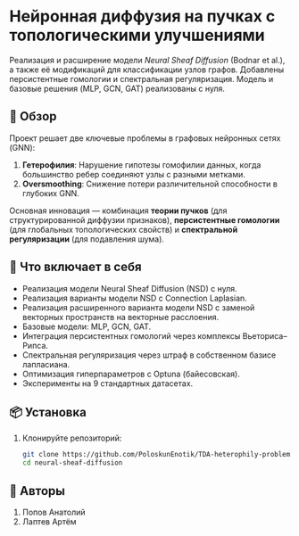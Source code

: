 # Нейронная диффузия на пучках с топологическими улучшениями

Реализация и расширение модели *Neural Sheaf Diffusion* (Bodnar et al.), а также её модификаций для классификации узлов графов. Добавлены персистентные гомологии и спектральная регуляризация. Модель и базовые решения (MLP, GCN, GAT) реализованы с нуля.

## 📖 Обзор
Проект решает две ключевые проблемы в графовых нейронных сетях (GNN):  
1. **Гетерофилия**: Нарушение гипотезы гомофилии данных, когда большинство ребер соединяют узлы с разными метками. 
2. **Oversmoothing**: Снижение потери различительной способности в глубоких GNN.  

Основная инновация — комбинация **теории пучков** (для структурированной диффузии признаков), **персистентные гомологии** (для глобальных топологических свойств) и **спектральной регуляризации** (для подавления шума).  

## 🚀 Что включает в себя
- Реализация модели Neural Sheaf Diffusion (NSD) с нуля.
- Реализация варианты модели NSD с Connection Laplasian.
- Реализация расширенного варианта модели NSD с заменой векторных пространств на векторные расслоения.
- Базовые модели: MLP, GCN, GAT.
- Интеграция персистентных гомологий через комплексы Вьеториса–Рипса.
- Спектральная регуляризация через штраф в собственном базисе лапласиана.
- Оптимизация гиперпараметров с Optuna (байесовская).
- Эксперименты на 9 стандартных датасетах.

## 📦 Установка
1. Клонируйте репозиторий:
   ```bash
   git clone https://github.com/PoloskunEnotik/TDA-heterophily-problem.git
   cd neural-sheaf-diffusion
##  🤡 Авторы
1. Попов Анатолий
2. Лаптев Артём
